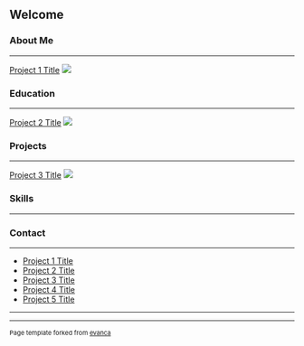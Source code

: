 ## Welcome

### About Me 
---
[Project 1 Title](/sample_page)
<img src="images/dummy_thumbnail.jpg?raw=true"/>

### Education
---
[Project 2 Title](/pdf/sample_presentation.pdf)
<img src="images/dummy_thumbnail.jpg?raw=true"/>

### Projects
---
[Project 3 Title](http://example.com/)
<img src="images/dummy_thumbnail.jpg?raw=true"/>

### Skills
---

### Contact
---
- [Project 1 Title](http://example.com/)
- [Project 2 Title](http://example.com/)
- [Project 3 Title](http://example.com/)
- [Project 4 Title](http://example.com/)
- [Project 5 Title](http://example.com/)

---




---
<p style="font-size:11px">Page template forked from <a href="https://github.com/evanca/quick-portfolio">evanca</a></p>
<!-- Remove above link if you don't want to attibute -->
